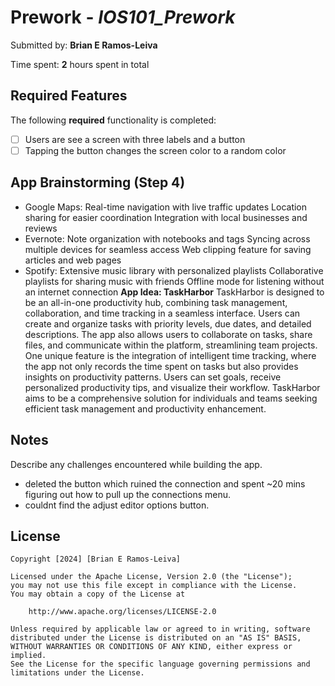 # Prework - *IOS101_Prework*

Submitted by: **Brian E Ramos-Leiva**

Time spent: **2** hours spent in total

## Required Features

The following **required** functionality is completed:

- [ ] Users are see a screen with three labels and a button
- [ ] Tapping the button changes the screen color to a random color

## App Brainstorming (Step 4)
- Google Maps:
    Real-time navigation with live traffic updates
    Location sharing for easier coordination
    Integration with local businesses and reviews
- Evernote:
    Note organization with notebooks and tags
    Syncing across multiple devices for seamless access
    Web clipping feature for saving articles and web pages
- Spotify:
    Extensive music library with personalized playlists
    Collaborative playlists for sharing music with friends
    Offline mode for listening without an internet connection
**App Idea: TaskHarbor**
TaskHarbor is designed to be an all-in-one productivity hub, combining task management, collaboration, and time tracking in a seamless interface. Users can create and organize tasks with priority levels, due dates, and detailed descriptions. The app also allows users to collaborate on tasks, share files, and communicate within the platform, streamlining team projects. One unique feature is the integration of intelligent time tracking, where the app not only records the time spent on tasks but also provides insights on productivity patterns. Users can set goals, receive personalized productivity tips, and visualize their workflow. TaskHarbor aims to be a comprehensive solution for individuals and teams seeking efficient task management and productivity enhancement.
## Notes

Describe any challenges encountered while building the app.
- deleted the button which ruined the connection and spent ~20 mins figuring out how to pull up the connections menu.
- couldnt find the adjust editor options button.

## License

    Copyright [2024] [Brian E Ramos-Leiva]

    Licensed under the Apache License, Version 2.0 (the "License");
    you may not use this file except in compliance with the License.
    You may obtain a copy of the License at

        http://www.apache.org/licenses/LICENSE-2.0

    Unless required by applicable law or agreed to in writing, software
    distributed under the License is distributed on an "AS IS" BASIS,
    WITHOUT WARRANTIES OR CONDITIONS OF ANY KIND, either express or implied.
    See the License for the specific language governing permissions and
    limitations under the License.

